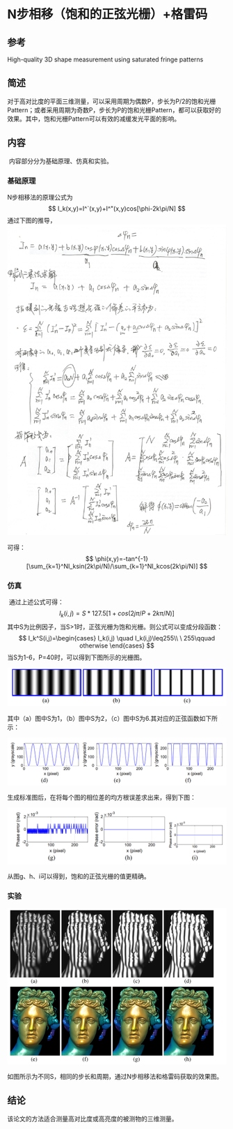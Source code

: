 # N步相移（饱和的正弦光栅）+格雷码

## 参考

High-quality 3D shape measurement using saturated fringe patterns  

## 简述

​	对于高对比度的平面三维测量，可以采用周期为偶数P，步长为P/2的饱和光栅Pattern；或者采用周期为奇数P，步长为P的饱和光栅Pattern，都可以获取好的效果。其中，饱和光栅Pattern可以有效的减缓发光平面的影响。

## 内容

​	内容部分分为基础原理、仿真和实验。

### 基础原理

N步相移法的原理公式为
$$
I_k(x,y)=I^`(x,y)+I^"(x,y)cos[\phi-2k\pi/N]
$$
通过下图的推导，![N步相移推导](https://github.com/N-January/paper-reading-DP/blob/master/High-quality%203D%20shape%20measurement%20using%20saturated%20fringe%20patterns/picture/N步相移推导.jpg)

可得：
$$
\phi(x,y)=-tan^{-1}[\sum_{k=1}^NI_ksin(2k\pi/N)/\sum_{k=1}^NI_kcos(2k\pi/N)]
$$

### 仿真

​	通过上述公式可得：
$$
I_k(i,j)=S*127.5[1+cos(2j\pi/P+2k\pi/N)]
$$
其中S为比例因子，当S>1时，正弦光栅为饱和光栅。则公式可以变成分段函数：
$$
I_k^S(i,j)=\begin{cases}
I_k(i,j) \quad I_k(i,j)\leq255\\
\ 255\qquad  otherwise
\end{cases}
$$
当S为1-6，P=40时，可以得到下图所示的光栅图。

![光栅图](https://github.com/N-January/paper-reading-DP/blob/master/High-quality%203D%20shape%20measurement%20using%20saturated%20fringe%20patterns/picture/光栅图.png)

其中（a）图中S为1，（b）图中S为2，（c）图中S为6.其对应的正弦函数如下所示：

![正弦函数](https://github.com/N-January/paper-reading-DP/blob/master/High-quality%203D%20shape%20measurement%20using%20saturated%20fringe%20patterns/picture/正弦函数.png)

生成标准图后，在将每个图的相位差的均方根误差求出来，得到下图：

![均方根误差](https://github.com/N-January/paper-reading-DP/blob/master/High-quality%203D%20shape%20measurement%20using%20saturated%20fringe%20patterns/picture/均方根误差.png)

从图g、h、i可以得到，饱和的正弦光栅的值更精确。

### 实验

![实验图片](https://github.com/N-January/paper-reading-DP/blob/master/High-quality%203D%20shape%20measurement%20using%20saturated%20fringe%20patterns/picture/实验图片.png)

如图所示为不同S，相同的步长和周期，通过N步相移法和格雷码获取的效果图。

## 结论

该论文的方法适合测量高对比度或高亮度的被测物的三维测量。